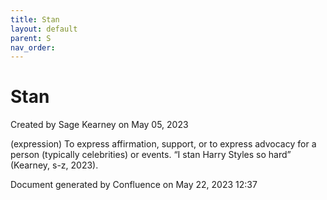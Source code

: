 ```yaml
---
title: Stan
layout: default
parent: S
nav_order:
---
```


# Stan

Created by  Sage Kearney on May 05, 2023

(expression) To express affirmation, support, or to express advocacy for a person (typically celebrities) or events. “I stan Harry Styles so hard” (Kearney, s-z, 2023).

Document generated by Confluence on May 22, 2023 12:37



